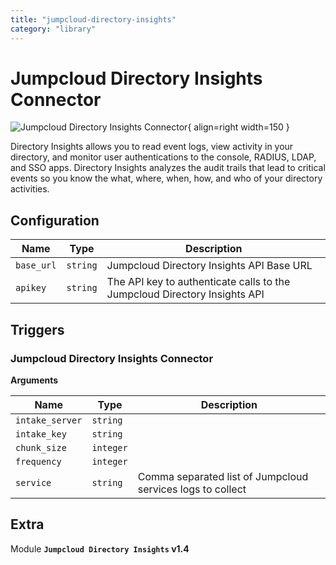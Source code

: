 ```yaml
---
title: "jumpcloud-directory-insights"
category: "library"
---
```

# Jumpcloud Directory Insights Connector

![Jumpcloud Directory Insights Connector](/assets/playbooks/library/jumpcloud-directory-insights.png){ align=right width=150 }

Directory Insights allows you to read event logs, view activity in your directory, and monitor user authentications to the console, RADIUS, LDAP, and SSO apps. Directory Insights analyzes the audit trails that lead to critical events so you know the what, where, when, how, and who of your directory activities.

## Configuration

| Name      |  Type   |  Description  |
| --------- | ------- | --------------------------- |
| `base_url` | `string` | Jumpcloud Directory Insights API Base URL |
| `apikey` | `string` | The API key to authenticate calls to the Jumpcloud Directory Insights API |

## Triggers

### Jumpcloud Directory Insights Connector



**Arguments**

| Name      |  Type   |  Description  |
| --------- | ------- | --------------------------- |
| `intake_server` | `string` |  |
| `intake_key` | `string` |  |
| `chunk_size` | `integer` |  |
| `frequency` | `integer` |  |
| `service` | `string` | Comma separated list of Jumpcloud services logs to collect |


## Extra

Module **`Jumpcloud Directory Insights` v1.4**